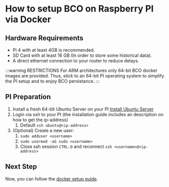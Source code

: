 ---
---
# How to setup BCO on Raspberry PI via Docker

## Hardware Requirements

* Pi 4 with at least 4GB is recommended.
* SD Card with at least 16 GB (In order to store some historical data).
* A direct ethernet connection to your router to reduce delays.
  
:::warning RESTRICTIONS
For ARM architectures only 64-bit BCO docker images are provided. Thus, stick to an 64-bit PI operating system to simplify the PI setup and to enjoy BCO persistance.
:::

## PI Preparation
1. Install a fresh 64-bit Ubuntu Server on your PI [Install Ubuntu Server](https://ubuntu.com/tutorials/how-to-install-ubuntu-on-your-raspberry-pi#1-overview)
2. Login via ssh to your PI (the installation guide includes an description on how to get the ip-address)
   1. Default ```ssh ubuntu@<ip-address>```
3. (Optional) Create a new user:
   1. `sudo adduser <username>`
   2. `sudo usermod -aG sudo <username>`
   3. Close ssh session `CTRL-D` and reconnect `ssh <username>@<ip-address>`

## Next Step

Now, you can follow the [docker setup guide](/user/howto/setup-docker.md).
